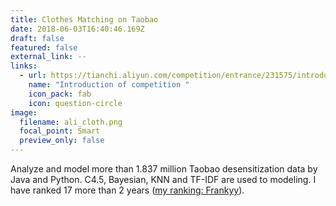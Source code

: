 ```yaml
---
title: Clothes Matching on Taobao
date: 2018-06-03T16:40:46.169Z
draft: false
featured: false
external_link: --
links:
  - url: https://tianchi.aliyun.com/competition/entrance/231575/introduction
    name: "Introduction of competition "
    icon_pack: fab
    icon: question-circle
image:
  filename: ali_cloth.png
  focal_point: Smart
  preview_only: false
---
```

Analyze and model more than 1.837 million Taobao desensitization data by Java and Python. C4.5, Bayesian, KNN and TF-IDF are used to modeling. I have ranked 17 more than 2 years ([my ranking: Frankyy](https://tianchi.aliyun.com/competition/entrance/231575/rankingList#)).